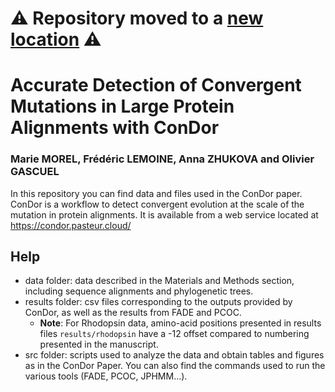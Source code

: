 # :warning: Repository moved to a [new location](https://github.com/evolbioinfo/condor-analysis/) :warning:

# Accurate Detection of Convergent Mutations in Large Protein Alignments with ConDor


### Marie MOREL, Frédéric LEMOINE, Anna ZHUKOVA and Olivier GASCUEL

In this repository you can find data and files used in the ConDor paper. \
ConDor is a workflow to detect convergent evolution at the scale of the mutation in protein alignments. 
It is available from a web service located at https://condor.pasteur.cloud/

## Help
* data folder: data described in the Materials and Methods section, including sequence alignments and phylogenetic trees.  
* results folder: csv files corresponding to the outputs provided by ConDor, as well as the results from FADE and PCOC.
    * __Note__: For Rhodopsin data, amino-acid positions presented in results files `results/rhodopsin` have a -12 offset compared to numbering presented in the manuscript.
* src folder: scripts used to analyze the data and obtain tables and figures as in the ConDor Paper. You can also find the commands used to run the various tools (FADE, PCOC, JPHMM...).



